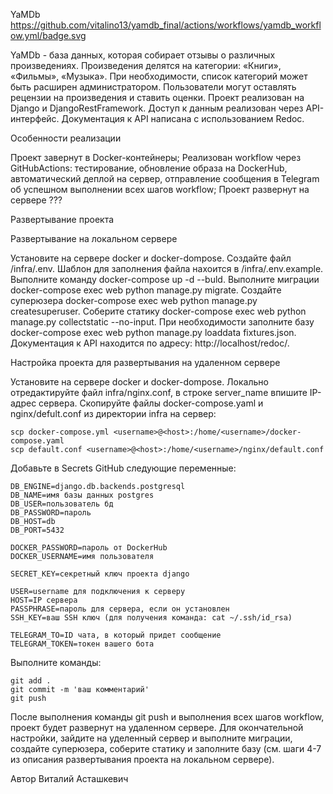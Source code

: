 YaMDb
https://github.com/vitalino13/yamdb_final/actions/workflows/yamdb_workflow.yml/badge.svg

YaMDb - база данных, которая собирает отзывы о различных произведениях. Произведения делятся на категории: «Книги», «Фильмы», «Музыка». При необходимости, список категорий может быть расширен администратором. Пользователи могут оставлять рецензии на произведения и ставить оценки.
Проект реализован на Django и DjangoRestFramework. Доступ к данным реализован через API-интерфейс. Документация к API написана с использованием Redoc.

Особенности реализации

Проект завернут в Docker-контейнеры;
Реализован workflow через GitHubActions: тестирование, обновление образа на DockerHub, автоматический деплой на сервер, отправление сообщения в Telegram об успешном выполнении всех шагов workflow;
Проект развернут на сервере ???



Развертывание проекта

Развертывание на локальном сервере

Установите на сервере docker и docker-dompose.
Создайте файл /infra/.env. Шаблон для заполнения файла нахоится в /infra/.env.example.
Выполните команду docker-compose up -d --buld.
Выполните миграции docker-compose exec web python manage.py migrate.
Создайте суперюзера docker-compose exec web python manage.py createsuperuser.
Соберите статику docker-compose exec web python manage.py collectstatic --no-input.
При необходимости заполните базу docker-compose exec web python manage.py loaddata fixtures.json.
Документация к API находится по адресу: http://localhost/redoc/.


Настройка проекта для развертывания на удаленном сервере

Установите на сервере docker и docker-dompose.
Локально отредактируйте файл infra/nginx.conf, в строке server_name впишите IP-адрес сервера.
Скопируйте файлы docker-compose.yaml и nginx/defult.conf из директории infra на сервер:


    scp docker-compose.yml <username>@<host>:/home/<username>/docker-compose.yaml
    scp default.conf <username>@<host>:/home/<username>/nginx/default.conf



Добавьте в Secrets GitHub следующие переменные:


    DB_ENGINE=django.db.backends.postgresql
    DB_NAME=имя базы данных postgres
    DB_USER=пользователь бд
    DB_PASSWORD=пароль
    DB_HOST=db
    DB_PORT=5432

    DOCKER_PASSWORD=пароль от DockerHub
    DOCKER_USERNAME=имя пользователя

    SECRET_KEY=секретный ключ проекта django

    USER=username для подключения к серверу
    HOST=IP сервера
    PASSPHRASE=пароль для сервера, если он установлен
    SSH_KEY=ваш SSH ключ (для получения команда: cat ~/.ssh/id_rsa)

    TELEGRAM_TO=ID чата, в который придет сообщение
    TELEGRAM_TOKEN=токен вашего бота



Выполните команды:


    git add .
    git commit -m 'ваш комментарий'
    git push



После выполнения команды git push и выполнения всех шагов workflow, проект будет развернут на удаленном сервере.
Для окончательной настройки, зайдите на уделенный сервер и выполните миграции, создайте суперюзера, соберите статику и заполните базу (см. шаги 4-7 из описания развертывания проекта на локальном сервере).


Автор
Виталий Асташкевич